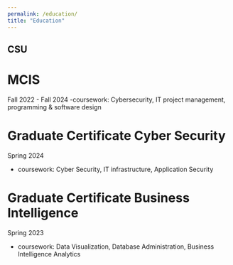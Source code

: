 ```yaml
---
permalink: /education/
title: "Education"
---
```


## CSU
# MCIS 
Fall 2022 - Fall 2024
-coursework: Cybersecurity, IT project management, programming & software design

# Graduate Certificate Cyber Security
Spring 2024
- coursework: Cyber Security, IT infrastructure, Application Security

# Graduate Certificate Business Intelligence
Spring 2023
- coursework: Data Visualization, Database Administration, Business Intelligence Analytics